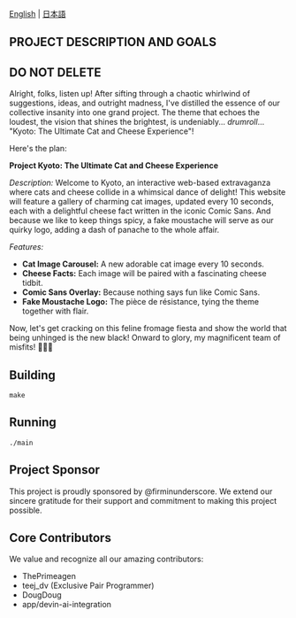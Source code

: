 [English](README.md) | [日本語](README.ja.md)

## PROJECT DESCRIPTION AND GOALS
## DO NOT DELETE
Alright, folks, listen up! After sifting through a chaotic whirlwind of suggestions, ideas, and outright madness, I've distilled the essence of our collective insanity into one grand project. The theme that echoes the loudest, the vision that shines the brightest, is undeniably... *drumroll*... \"Kyoto: The Ultimate Cat and Cheese Experience\"!

Here's the plan:

**Project Kyoto: The Ultimate Cat and Cheese Experience**

*Description:*
Welcome to Kyoto, an interactive web-based extravaganza where cats and cheese collide in a whimsical dance of delight! This website will feature a gallery of charming cat images, updated every 10 seconds, each with a delightful cheese fact written in the iconic Comic Sans. And because we like to keep things spicy, a fake moustache will serve as our quirky logo, adding a dash of panache to the whole affair.

*Features:*
- **Cat Image Carousel:** A new adorable cat image every 10 seconds.
- **Cheese Facts:** Each image will be paired with a fascinating cheese tidbit.
- **Comic Sans Overlay:** Because nothing says fun like Comic Sans.
- **Fake Moustache Logo:** The pièce de résistance, tying the theme together with flair.

Now, let's get cracking on this feline fromage fiesta and show the world that being unhinged is the new black! Onward to glory, my magnificent team of misfits! 🧀🐱🎩

## Building
```
make
```

## Running
```
./main
```

## Project Sponsor
This project is proudly sponsored by @firminunderscore. We extend our sincere gratitude for their support and commitment to making this project possible.

## Core Contributors
We value and recognize all our amazing contributors:
- ThePrimeagen
- teej_dv (Exclusive Pair Programmer)
- DougDoug
- app/devin-ai-integration
